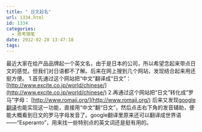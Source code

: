 ```yaml
---
title: " 日文起名"
url: 1334.html
id: 1334
categories:
  - 思考随笔
date: 2012-02-28 13:47:18
tags:
---
```


最近大家在给产品品牌起一个英文名，由于是日本的公司，所以希望念起来带点日文的感觉。但我们对日语都不了解。后来在网上搜到几个网站，发现结合起来用还挺方便。 1.首先通过这个网站把“中文”翻译成“日文”： [http://www.excite.co.jp/world/chinese/](http://www.excite.co.jp/world/chinese/) 2.再通过这个网站把“日文”转化成“罗马”字母： [http://www.romaji.org/](http://www.romaji.org/) 后来又发现[google翻译](http://translate.google.cn)也能实现这一功能，直接用“中文”翻“日文”，然后点击右下角的发音辅助，便能大概看到日文的罗马字母发音了。google翻译里原来还可以翻译成世界语——“Esperanto”，用来找一些特别点的英文词还是挺有用的。